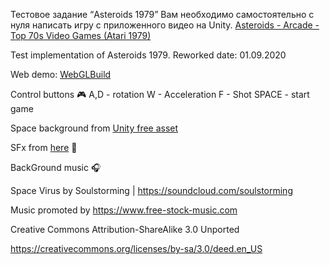 Тестовое задание “Asteroids 1979”  Вам необходимо самостоятельно с нуля написать игру с приложенного видео на Unity. 
[Asteroids - Arcade - Top 70s Video Games (Atari 1979)](https://www.youtube.com/watch?v=cZfsnA7dAHI) 


Test implementation of Asteroids 1979.
Reworked date: 01.09.2020

Web demo: [WebGLBuild](https://xmasterxx.github.io/Test-task-Asteroids-1979-/)

Сontrol buttons 🎮 A,D - rotation W - Acceleration F - Shot  SPACE  - start game

Space background from [Unity free asset](https://assetstore.unity.com/packages/2d/textures-materials/sky/skybox-series-free-103633)

SFx from [here](https://github.com/Kavex/GameSounds) 🎼

BackGround music 🎧

Space Virus by Soulstorming | https://soundcloud.com/soulstorming

Music promoted by https://www.free-stock-music.com

Creative Commons Attribution-ShareAlike 3.0 Unported

https://creativecommons.org/licenses/by-sa/3.0/deed.en_US
